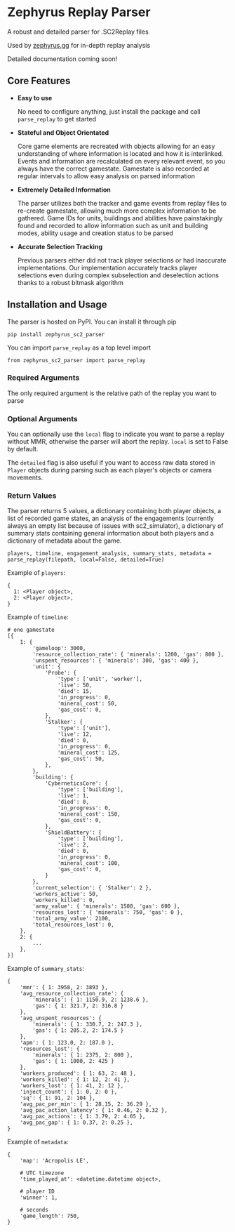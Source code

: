 # Zephyrus Replay Parser

A robust and detailed parser for .SC2Replay files

Used by [zephyrus.gg](https://zephyrus.gg) for in-depth replay analysis

Detailed documentation coming soon!

## Core Features

- **Easy to use**

  No need to configure anything, just install the package and call `parse_replay` to get started

- **Stateful and Object Orientated**

  Core game elements are recreated with objects allowing for an easy understanding of where information is located and how it is interlinked.
  Events and information are recalculated on every relevant event, so you always have the correct gamestate.
  Gamestate is also recorded at regular intervals to allow easy analysis on parsed information

- **Extremely Detailed Information**

  The parser utilizes both the tracker and game events from replay files to re-create gamestate, allowing much more complex information to be gathered.
  Game IDs for units, buildings and abilities have painstakingly found and recorded to allow information such as unit and building modes,
  ability usage and creation status to be parsed
  
- **Accurate Selection Tracking**

  Previous parsers either did not track player selections or had inaccurate implementations. Our implementation accurately tracks player
  selections even during complex subselection and deselection actions thanks to a robust bitmask algorithm


## Installation and Usage

The parser is hosted on PyPI. You can install it through pip

`pip install zephyrus_sc2_parser`

You can import `parse_replay` as a top level import

`from zephyrus_sc2_parser import parse_replay`

### Required Arguments

The only required argument is the relative path of the replay you want to parse

### Optional Arguments

You can optionally use the `local` flag to indicate you want to parse a replay without MMR, otherwise the parser will abort the replay. `local` is set to False by default.

The `detailed` flag is also useful if you want to access raw data stored in `Player` objects during parsing such as each player's objects or camera movements.

### Return Values

The parser returns 5 values, a dictionary containing both player objects, a list of recorded game states, an analysis of the engagements (currently always an empty list because of issues with sc2\_simulator), a dictionary of summary stats containing
general information about both players and a dictionary of metadata about the game.

`players, timeline, engagement_analysis, summary_stats, metadata = parse_replay(filepath, local=False, detailed=True)`

Example of `players`:

    {
      1: <Player object>,
      2: <Player object>,
    }
    
Example of `timeline`:
    
    # one gamestate
    [{
        1: {
            'gameloop': 3000,
            'resource_collection_rate': { 'minerals': 1200, 'gas': 800 },
            'unspent_resources': { 'minerals': 300, 'gas': 400 },
            'unit': {
                'Probe': {
                    'type': ['unit', 'worker'],
                    'live': 50,
                    'died': 15,
                    'in_progress': 0,
                    'mineral_cost': 50,
                    'gas_cost': 0,
                },
                'Stalker': {
                    'type': ['unit'],
                    'live': 12,
                    'died': 0,
                    'in_progress': 0,
                    'mineral_cost': 125,
                    'gas_cost': 50,
                },
            },
            'building': {
                'CyberneticsCore': {
                    'type': ['building'],
                    'live': 1,
                    'died': 0,
                    'in_progress': 0,
                    'mineral_cost': 150,
                    'gas_cost': 0,
                },
                'ShieldBattery': {
                    'type': ['building'],
                    'live': 2,
                    'died': 0,
                    'in_progress': 0,
                    'mineral_cost': 100,
                    'gas_cost': 0,
                }
            },
            'current_selection': { 'Stalker': 2 },
            'workers_active': 50,
            'workers_killed': 0,
            'army_value': { 'minerals': 1500, 'gas': 600 },
            'resources_lost': { 'minerals': 750, 'gas': 0 },
            'total_army_value': 2100,
            'total_resources_lost': 0,
        },
        2: {
            ...
        },
    }]
    
Example of `summary_stats`:

    {
        'mmr': { 1: 3958, 2: 3893 },
        'avg_resource_collection_rate': {
            'minerals': { 1: 1150.9, 2: 1238.6 },
            'gas': { 1: 321.7, 2: 316.8 }
        },
        'avg_unspent_resources': {
            'minerals': { 1: 330.7, 2: 247.3 },
            'gas': { 1: 205.2, 2: 174.5 }
        },
        'apm': { 1: 123.0, 2: 187.0 },
        'resources_lost': {
            'minerals': { 1: 2375, 2: 800 },
            'gas': { 1: 1000, 2: 425 } 
        },
        'workers_produced': { 1: 63, 2: 48 },
        'workers_killed': { 1: 12, 2: 41 },
        'workers_lost': { 1: 41, 2: 12 },
        'inject_count': { 1: 0, 2: 0 },
        'sq': { 1: 91, 2: 104 },
        'avg_pac_per_min': { 1: 28.15, 2: 36.29 },
        'avg_pac_action_latency': { 1: 0.46, 2: 0.32 },
        'avg_pac_actions': { 1: 3.79, 2: 4.65 },
        'avg_pac_gap': { 1: 0.37, 2: 0.25 },
    }

Example of `metadata`:

    {
        'map': 'Acropolis LE',
        
        # UTC timezone
        'time_played_at': <datetime.datetime object>,
        
        # player ID
        'winner': 1,
        
        # seconds
        'game_length': 750,
    }
